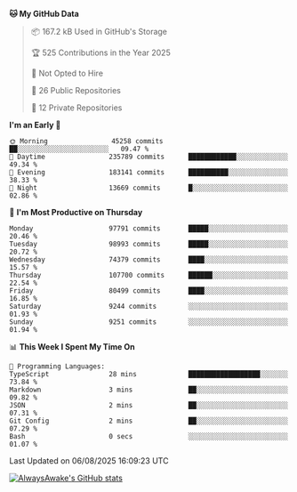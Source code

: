 <!--START_SECTION:waka-->
**🐱 My GitHub Data** 

> 📦 167.2 kB Used in GitHub's Storage 
 > 
> 🏆 525 Contributions in the Year 2025
 > 
> 🚫 Not Opted to Hire
 > 
> 📜 26 Public Repositories 
 > 
> 🔑 12 Private Repositories 
 > 
**I'm an Early 🐤** 

```text
🌞 Morning                45258 commits       ██░░░░░░░░░░░░░░░░░░░░░░░   09.47 % 
🌆 Daytime                235789 commits      ████████████░░░░░░░░░░░░░   49.34 % 
🌃 Evening                183141 commits      ██████████░░░░░░░░░░░░░░░   38.33 % 
🌙 Night                  13669 commits       █░░░░░░░░░░░░░░░░░░░░░░░░   02.86 % 
```
📅 **I'm Most Productive on Thursday** 

```text
Monday                   97791 commits       █████░░░░░░░░░░░░░░░░░░░░   20.46 % 
Tuesday                  98993 commits       █████░░░░░░░░░░░░░░░░░░░░   20.72 % 
Wednesday                74379 commits       ████░░░░░░░░░░░░░░░░░░░░░   15.57 % 
Thursday                 107700 commits      ██████░░░░░░░░░░░░░░░░░░░   22.54 % 
Friday                   80499 commits       ████░░░░░░░░░░░░░░░░░░░░░   16.85 % 
Saturday                 9244 commits        ░░░░░░░░░░░░░░░░░░░░░░░░░   01.93 % 
Sunday                   9251 commits        ░░░░░░░░░░░░░░░░░░░░░░░░░   01.94 % 
```


📊 **This Week I Spent My Time On** 

```text
💬 Programming Languages: 
TypeScript               28 mins             ██████████████████░░░░░░░   73.84 % 
Markdown                 3 mins              ██░░░░░░░░░░░░░░░░░░░░░░░   09.82 % 
JSON                     2 mins              ██░░░░░░░░░░░░░░░░░░░░░░░   07.31 % 
Git Config               2 mins              ██░░░░░░░░░░░░░░░░░░░░░░░   07.29 % 
Bash                     0 secs              ░░░░░░░░░░░░░░░░░░░░░░░░░   01.07 % 
```


 Last Updated on 06/08/2025 16:09:23 UTC
<!--END_SECTION:waka-->

[![AlwaysAwake's GitHub stats](https://github-readme-stats.vercel.app/api?username=AlwaysAwake&show_icons=true&theme=github_dark&count_private=true)](https://github.com/AlwaysAwake/AlwaysAwake)
